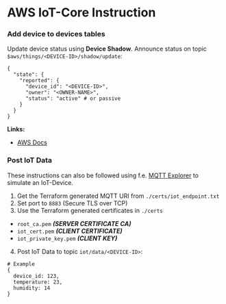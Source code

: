 # AWS IoT-Core Instruction

### Add device to devices tables

Update device status using **Device Shadow**.
Announce status on topic `$aws/things/<DEVICE-ID>/shadow/update`:

```shell
{
  "state": {
    "reported": {
      "device_id": "<DEVICE-ID>",
      "owner": "<OWNER-NAME>",
      "status": "active" # or passive
    }
  }
}
```

**Links:**

- [AWS Docs](https://docs.aws.amazon.com/iot/latest/developerguide/device-shadow-mqtt.html?icmpid=docs_iot_hp_manage_things)

### Post IoT Data

These instructions can also be followed using f.e. [MQTT Explorer](https://mqtt-explorer.com/) to simulate an IoT-Device.

1. Get the Terraform generated MQTT URI from `./certs/iot_endpoint.txt`
2. Set port to `8883` (Secure TLS over TCP)
3. Use the Terraform generated certificates in `./certs`

- `root_ca.pem` **_(SERVER CERTIFICATE CA)_**
- `iot_cert.pem` **_(CLIENT CERTIFICATE)_**
- `iot_private_key.pem` **_(CLIENT KEY)_**

4. Post IoT Data to topic `iot/data/<DEVICE-ID>`:

```shell
# Example
{
  device_id: 123,
  temperature: 23,
  humidity: 14
}
```
